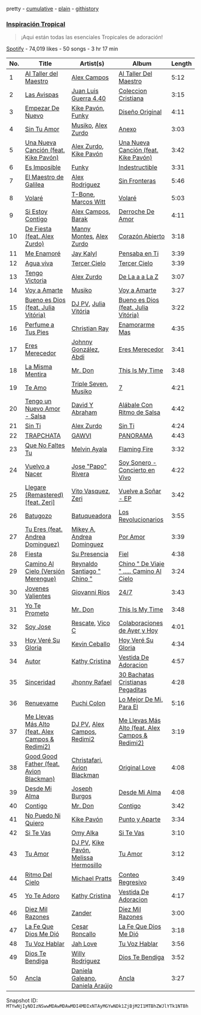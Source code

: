 pretty - [cumulative](/playlists/cumulative/37i9dQZF1DXbK4SCc53BQf.md) - [plain](/playlists/plain/37i9dQZF1DXbK4SCc53BQf) - [githistory](https://github.githistory.xyz/mackorone/spotify-playlist-archive/blob/main/playlists/plain/37i9dQZF1DXbK4SCc53BQf)

### [Inspiración Tropical](https://open.spotify.com/playlist/37i9dQZF1DXbK4SCc53BQf)

> ¡Aqui están todas las esenciales Tropicales de adoración!

[Spotify](https://open.spotify.com/user/spotify) - 74,019 likes - 50 songs - 3 hr 17 min

| No. | Title | Artist(s) | Album | Length |
|---|---|---|---|---|
| 1 | [Al Taller del Maestro](https://open.spotify.com/track/54CynAndjIh7EPZgbtrTDs) | [Alex Campos](https://open.spotify.com/artist/6slyJwua5e5GuhuP82sTHR) | [Al Taller Del Maestro](https://open.spotify.com/album/7rHmQdyQkVqyt7w2HmRRM4) | 5:12 |
| 2 | [Las Avispas](https://open.spotify.com/track/1oInQX1RuH1TcHuDv8Gvw3) | [Juan Luis Guerra 4.40](https://open.spotify.com/artist/3nlpTZci9O5W8RsNoNH559) | [Coleccion Cristiana](https://open.spotify.com/album/4u3f2d7j7SUlPh5dGaJf1v) | 3:15 |
| 3 | [Empezar De Nuevo](https://open.spotify.com/track/6up8jeeEqbBeMMDTDESD3l) | [Kike Pavón](https://open.spotify.com/artist/2TkDdk47FGnvxcjQGDdPd0), [Funky](https://open.spotify.com/artist/4B4YYJ0BAYBK86yxqQV7mu) | [Diseño Original](https://open.spotify.com/album/1lQCht7hoiAyzJb8wVPmR5) | 4:11 |
| 4 | [Sin Tu Amor](https://open.spotify.com/track/7zoaxuyAARzX2SqkiHQQqD) | [Musiko](https://open.spotify.com/artist/4A03xFVufDpEqOY9fQlFue), [Alex Zurdo](https://open.spotify.com/artist/0WI8OfWCRvK4nGHmKfFQmd) | [Anexo](https://open.spotify.com/album/0VWgiXOxnp07WJisg4AAHN) | 3:03 |
| 5 | [Una Nueva Canción \(feat\. Kike Pavón\)](https://open.spotify.com/track/2s4npyJ0dfZ3uEZ5mw6X7K) | [Alex Zurdo](https://open.spotify.com/artist/0WI8OfWCRvK4nGHmKfFQmd), [Kike Pavón](https://open.spotify.com/artist/2TkDdk47FGnvxcjQGDdPd0) | [Una Nueva Canción \(feat\. Kike Pavón\)](https://open.spotify.com/album/0ZuChxTZJfnV2rxfyweF8a) | 3:42 |
| 6 | [Es Imposible](https://open.spotify.com/track/2E32QoPYNwwQLpwlSCyIhX) | [Funky](https://open.spotify.com/artist/4B4YYJ0BAYBK86yxqQV7mu) | [Indestructible](https://open.spotify.com/album/01DU4Brb6WmObvkqdsVWiN) | 3:31 |
| 7 | [El Maestro de Galilea](https://open.spotify.com/track/6zLxr6n6tFeqmh2uNmBGGd) | [Alex Rodriguez](https://open.spotify.com/artist/0xcJ6S4UGlO2NVwOU4mhxa) | [Sin Fronteras](https://open.spotify.com/album/51PR5dCBvEsCNcjXofx2VT) | 5:46 |
| 8 | [Volaré](https://open.spotify.com/track/5EQfr8ZOPOR6BQCEzfphG5) | [T\-Bone](https://open.spotify.com/artist/6h2GxbU7emrTikSWxbMyxd), [Marcos Witt](https://open.spotify.com/artist/4x7kxyIgzgtrHYDQ8SCzo2) | [Volaré](https://open.spotify.com/album/097s2XywdGjBl8I5NyiJBf) | 5:03 |
| 9 | [Si Estoy Contigo](https://open.spotify.com/track/2mIoPDYldAD7tctsGmmA45) | [Alex Campos](https://open.spotify.com/artist/6slyJwua5e5GuhuP82sTHR), [Barak](https://open.spotify.com/artist/2IzxJqK9NbSIdw7rQVW03P) | [Derroche De Amor](https://open.spotify.com/album/6jiDmi9u09NcvLlYUNpSkR) | 4:11 |
| 10 | [De Fiesta \(feat\. Alex Zurdo\)](https://open.spotify.com/track/2N81uFWhHCIKAdTaPr99m4) | [Manny Montes](https://open.spotify.com/artist/41A1tLHviwiCao1vXl1cgd), [Alex Zurdo](https://open.spotify.com/artist/0WI8OfWCRvK4nGHmKfFQmd) | [Corazón Abierto](https://open.spotify.com/album/1fPigYK8EMFTArMvAwvCtR) | 3:18 |
| 11 | [Me Enamoré](https://open.spotify.com/track/4JsxCbj5Umjs9tdu2dIBBF) | [Jay Kalyl](https://open.spotify.com/artist/0sHeKC0Zcxpz4wOHHE5oJ7) | [Pensaba en Ti](https://open.spotify.com/album/72BcCE5UVXtDj1Ys0mJ0yU) | 3:39 |
| 12 | [Agua viva](https://open.spotify.com/track/3wtOB6JSbO5clIrbSNjTCm) | [Tercer Cielo](https://open.spotify.com/artist/2bimgkRmsxRhhuWsOnd5rz) | [Tercer Cielo](https://open.spotify.com/album/23Zl6ea0vcawpR43mV6Ua0) | 3:39 |
| 13 | [Tengo Victoria](https://open.spotify.com/track/7JIUI9bHyaifT8EAyNWqBU) | [Alex Zurdo](https://open.spotify.com/artist/0WI8OfWCRvK4nGHmKfFQmd) | [De La a a La Z](https://open.spotify.com/album/0LhQiVh7Hdi2qv5xGOOKIt) | 3:07 |
| 14 | [Voy a Amarte](https://open.spotify.com/track/5bbOzB0tnW6aNPjt3gvFGi) | [Musiko](https://open.spotify.com/artist/4A03xFVufDpEqOY9fQlFue) | [Voy a Amarte](https://open.spotify.com/album/18PfvYdVeeRdXLi9VbtK71) | 3:27 |
| 15 | [Bueno es Dios \(feat\. Julia Vitória\)](https://open.spotify.com/track/3zL4exmKz5syzSXZJEJb5u) | [DJ PV](https://open.spotify.com/artist/6jdJKaM0mCqZzbUgeO5e0j), [Julia Vitória](https://open.spotify.com/artist/6tLHGlt7L7raSf6vr96hWi) | [Bueno es Dios \(feat\. Julia Vitória\)](https://open.spotify.com/album/2FrL299sNgpraHh0TjflHD) | 3:22 |
| 16 | [Perfume a Tus Pies](https://open.spotify.com/track/2yJyqIIEH2uBAyNqjXnDEM) | [Christian Ray](https://open.spotify.com/artist/31b011kEKkVK3I5v56GOig) | [Enamorarme Mas](https://open.spotify.com/album/3wkaAjJkem9YQO9l7SGmQa) | 4:35 |
| 17 | [Eres Merecedor](https://open.spotify.com/track/1f2xoS6RAsYlHSFSsbyFDR) | [Johnny González](https://open.spotify.com/artist/156azSG483Q5kBmIj8fzJL), [Abdi](https://open.spotify.com/artist/1NFEqe4FKmf4nRScXBKfk6) | [Eres Merecedor](https://open.spotify.com/album/4zc7F9nicKZ6OWOedj0iGp) | 3:41 |
| 18 | [La Misma Mentira](https://open.spotify.com/track/6wwRmRSc9OP9RdovSj7CZi) | [Mr\. Don](https://open.spotify.com/artist/12YP3RGVLp3c36Zi6lFRtR) | [This Is My Time](https://open.spotify.com/album/0n71AqZVvgoRuxW1pSSTsA) | 3:48 |
| 19 | [Te Amo](https://open.spotify.com/track/6GvSHhIxdWaQJbiQyzdOCy) | [Triple Seven](https://open.spotify.com/artist/7cOcEjYXnkleFMc5J8ypBN), [Musiko](https://open.spotify.com/artist/4A03xFVufDpEqOY9fQlFue) | [7](https://open.spotify.com/album/0SwG9W9WTQNhAJV8z4LYNU) | 4:21 |
| 20 | [Tengo un Nuevo Amor \- Salsa](https://open.spotify.com/track/6jtT0TU60r0ECBtRtNe335) | [David Y Abraham](https://open.spotify.com/artist/03bSnfVbCWNrwj4UfHzoc4) | [Alábale Con Ritmo de Salsa](https://open.spotify.com/album/4cmpSr90A0JzyVtngmxoMr) | 4:42 |
| 21 | [Sin Ti](https://open.spotify.com/track/08PHbleBCzVQqiHeLi3631) | [Alex Zurdo](https://open.spotify.com/artist/0WI8OfWCRvK4nGHmKfFQmd) | [Sin Ti](https://open.spotify.com/album/74TJfLPvOdH3Pn04Vt7jjH) | 4:24 |
| 22 | [TRAPCHATA](https://open.spotify.com/track/0sFvANVCB08GDLjjUx7NDm) | [GAWVI](https://open.spotify.com/artist/0oPd8f0W82Tgrazx2PYNab) | [PANORAMA](https://open.spotify.com/album/7wD8rF1uNrehwaVoPgQn33) | 4:43 |
| 23 | [Que No Faltes Tu](https://open.spotify.com/track/4ct64YIDnmfCDYPiVidt8l) | [Melvin Ayala](https://open.spotify.com/artist/5EGSaehrI82YE3RpU6GkLS) | [Flaming Fire](https://open.spotify.com/album/4MYWnUXEyqvznkPcIkaDMR) | 3:32 |
| 24 | [Vuelvo a Nacer](https://open.spotify.com/track/6adDoj00wwGzZwj9mY9Jma) | [Jose "Papo" Rivera](https://open.spotify.com/artist/3lp74D745VvTN1w5ZH8IbY) | [Soy Sonero \- Concierto en Vivo](https://open.spotify.com/album/0BDopJiR33PUsLRU1z6Ybf) | 4:22 |
| 25 | [Llegare \(Remastered\) \[feat\. Zeri\]](https://open.spotify.com/track/2muF4IsAlsdubJ2vfIA6Aq) | [Vito Vasquez](https://open.spotify.com/artist/6X77ZznZkcQj4vcIEwYRM5), [Zeri](https://open.spotify.com/artist/1ISG0zSleX4gwbBf4AydB8) | [Vuelve a Soñar \- EP](https://open.spotify.com/album/7qtu9kgujZ7Ze82Cuj8zJv) | 3:42 |
| 26 | [Batugozo](https://open.spotify.com/track/03XD6d7Lr9TJXdGBSZt6Ko) | [Batuqueadora](https://open.spotify.com/artist/47RBGFFiHJx1q4BageKWkw) | [Los Revolucionarios](https://open.spotify.com/album/3Z11QAKXolvX22BZhC4eaH) | 3:55 |
| 27 | [Tu Eres \(feat\. Andrea Dominguez\)](https://open.spotify.com/track/5hYZyaj6vaEwP5tEjsKBSA) | [Mikey A](https://open.spotify.com/artist/1l6CSnpOO3rlki99yADeks), [Andrea Dominguez](https://open.spotify.com/artist/25YZT94TGT0kKiLaTybU3O) | [Por Amor](https://open.spotify.com/album/3e2VFF2ZVNODx11mQGCdAy) | 3:39 |
| 28 | [Fiesta](https://open.spotify.com/track/5BoyMsxh4nET9KiiWW1BgX) | [Su Presencia](https://open.spotify.com/artist/2gaFnEQydJdWNkT17NLZm3) | [Fiel](https://open.spotify.com/album/0jPkJNUVPwugoSZWs63orG) | 4:38 |
| 29 | [Camino Al Cielo \(Versión Merengue\)](https://open.spotify.com/track/4JAg4oa9Q99uIGzkj6S829) | [Reynaldo Santiago " Chino "](https://open.spotify.com/artist/0d2PKfTXyO0YaqnClQybw1) | [Chino " De Viaje " ....\. Camino Al Cielo](https://open.spotify.com/album/5fWfAVXPS3buPNuv0tCViu) | 3:24 |
| 30 | [Jovenes Valientes](https://open.spotify.com/track/5kjVhultwR25ejaYCJgbKV) | [Giovanni Rios](https://open.spotify.com/artist/5bJbyAOugvWGdfwZ2Yzptl) | [24/7](https://open.spotify.com/album/57TWQ1wClUOJ8MFDKIVKAH) | 3:43 |
| 31 | [Yo Te Prometo](https://open.spotify.com/track/2MHniwGrGDFCG43jLenfpI) | [Mr\. Don](https://open.spotify.com/artist/12YP3RGVLp3c36Zi6lFRtR) | [This Is My Time](https://open.spotify.com/album/0n71AqZVvgoRuxW1pSSTsA) | 3:48 |
| 32 | [Soy Jose](https://open.spotify.com/track/5KNXGKonSOR13GtCdSluPS) | [Rescate](https://open.spotify.com/artist/1yIESehTCkR9hPmGFKxuV5), [Vico C](https://open.spotify.com/artist/0GutRVONcyyBj1WduodFc6) | [Colaboraciones de Ayer y Hoy](https://open.spotify.com/album/5uu15dSyOKwEVPY9qRzT6t) | 4:01 |
| 33 | [Hoy Veré Su Gloria](https://open.spotify.com/track/3A7r0LzUXp0pxWR4AfhLV5) | [Kevin Ceballo](https://open.spotify.com/artist/41xsiEh9qfWhieXgsoI43v) | [Hoy Veré Su Gloria](https://open.spotify.com/album/1xCt6Bwx2DPoSh6EGBIlOv) | 4:34 |
| 34 | [Autor](https://open.spotify.com/track/6ENS573JVD3W6g8ykZ21TY) | [Kathy Cristina](https://open.spotify.com/artist/287HBPD9OBO14J8gsG0Da4) | [Vestida De Adoracion](https://open.spotify.com/album/3HL5KhmbzAuVBSPQoaUwZu) | 4:57 |
| 35 | [Sinceridad](https://open.spotify.com/track/6N49H4sNWlPvytIiNmjVzB) | [Jhonny Rafael](https://open.spotify.com/artist/5ignJ7cAgLFhc8Rp1sNhJW) | [30 Bachatas Cristianas Pegaditas](https://open.spotify.com/album/7kK9agRpkwjNHsiCVE4hKt) | 4:28 |
| 36 | [Renuevame](https://open.spotify.com/track/5y8KU2x7B5DEpxP66I1Ghz) | [Puchi Colon](https://open.spotify.com/artist/2SuLNlSmriMddkk59UkOdi) | [Lo Mejor De Mi, Para El](https://open.spotify.com/album/1e1CABBw5I7ZK8vUPcl3JG) | 5:16 |
| 37 | [Me Llevas Más Alto \(feat\. Alex Campos & Redimi2\)](https://open.spotify.com/track/0IBSKqWL16eHHqXl6HoPWy) | [DJ PV](https://open.spotify.com/artist/6jdJKaM0mCqZzbUgeO5e0j), [Alex Campos](https://open.spotify.com/artist/6slyJwua5e5GuhuP82sTHR), [Redimi2](https://open.spotify.com/artist/0WZOmdnCln6FK6GM9e2tGm) | [Me Llevas Más Alto \(feat\. Alex Campos & Redimi2\)](https://open.spotify.com/album/7fAjCNONQytoQTifBuDkwC) | 3:19 |
| 38 | [Good Good Father \(feat\. Avion Blackman\)](https://open.spotify.com/track/2ZlaPNCTkfbyOn29z3DrSo) | [Christafari](https://open.spotify.com/artist/5397Q0lxSvxsQkkYiyQGeO), [Avion Blackman](https://open.spotify.com/artist/0lEo8Bgl7QGsRRZXZr8mWO) | [Original Love](https://open.spotify.com/album/1MWefbBiKCxIX3n7NyAhzO) | 4:08 |
| 39 | [Desde Mi Alma](https://open.spotify.com/track/4CyVYEF7Jd1PFP5TvKic0Z) | [Joseph Burgos](https://open.spotify.com/artist/1j3m47q8Ul9ZN0YQ1m2ONL) | [Desde Mi Alma](https://open.spotify.com/album/1AGbEgukntBYyagzUeuvOD) | 4:08 |
| 40 | [Contigo](https://open.spotify.com/track/1ld0Nc6a8kqXjMJw3eRm1j) | [Mr\. Don](https://open.spotify.com/artist/12YP3RGVLp3c36Zi6lFRtR) | [Contigo](https://open.spotify.com/album/4EyoMV51X0r69upo5S2na0) | 3:42 |
| 41 | [No Puedo Ni Quiero](https://open.spotify.com/track/5gxQHWnI9FhKlGwAMvE3b3) | [Kike Pavón](https://open.spotify.com/artist/2TkDdk47FGnvxcjQGDdPd0) | [Punto y Aparte](https://open.spotify.com/album/6AnxBxzyvCtPvNx7nn4zyM) | 3:34 |
| 42 | [Si Te Vas](https://open.spotify.com/track/13zI0iUXyWpiHIPVte2cD2) | [Omy Alka](https://open.spotify.com/artist/6dBxV47XdYFxRPmDGSyhgh) | [Si Te Vas](https://open.spotify.com/album/5obRq2pwQQHNOeG3Tp1Tv0) | 3:10 |
| 43 | [Tu Amor](https://open.spotify.com/track/61No7p1QjC00WCWM6wP88E) | [DJ PV](https://open.spotify.com/artist/6jdJKaM0mCqZzbUgeO5e0j), [Kike Pavón](https://open.spotify.com/artist/2TkDdk47FGnvxcjQGDdPd0), [Melissa Hermosillo](https://open.spotify.com/artist/35U8X9qqvWRAAhCkjN7LnP) | [Tu Amor](https://open.spotify.com/album/1TbMgpLI7P6CCq1mqVff90) | 3:12 |
| 44 | [Ritmo Del Cielo](https://open.spotify.com/track/78A0tsRzfFHAdyLWd1S5cA) | [Michael Pratts](https://open.spotify.com/artist/0zdgPYpK8lYxpW8g5uNlxp) | [Conteo Regresivo](https://open.spotify.com/album/4u5WBcNF0IolTEzYBjLKHg) | 3:49 |
| 45 | [Yo Te Adoro](https://open.spotify.com/track/6RF34iBYJpnFGaYUXgIfvi) | [Kathy Cristina](https://open.spotify.com/artist/287HBPD9OBO14J8gsG0Da4) | [Vestida De Adoracion](https://open.spotify.com/album/3HL5KhmbzAuVBSPQoaUwZu) | 4:17 |
| 46 | [Diez Mil Razones](https://open.spotify.com/track/6ZTC7BGLtPgjz8pcRDG88b) | [Zander](https://open.spotify.com/artist/0gMR4IlYgNQHl7smugxuWN) | [Diez Mil Razones](https://open.spotify.com/album/1z18dSxKVxkeRZeK9Jp37H) | 3:00 |
| 47 | [La Fe Que Dios Me Dió](https://open.spotify.com/track/5HMsPerWX3t7dgzQiRiIzB) | [Cesar Roncallo](https://open.spotify.com/artist/0XiaBeWLxRwCckee0NN9zK) | [La Fe Que Dios Me Dió](https://open.spotify.com/album/18ECiI6oY13SIADC1tEW7K) | 3:18 |
| 48 | [Tu Voz Hablar](https://open.spotify.com/track/4ehRzyVzgGAVbHcK8x6JyM) | [Jah Love](https://open.spotify.com/artist/2ZjAUPTLH9Z3zmVsUdBsOd) | [Tu Voz Hablar](https://open.spotify.com/album/1OxNn74h25cDuGuHkREQzN) | 3:56 |
| 49 | [Dios Te Bendiga](https://open.spotify.com/track/3Gp0u24pOoYTFkq0bgwmus) | [Willy Rodriguez](https://open.spotify.com/artist/0VBFGsz0HzSy5g5cWdHBYH) | [Dios Te Bendiga](https://open.spotify.com/album/0AT18CmqEiwIfPCMVDECDw) | 3:52 |
| 50 | [Ancla](https://open.spotify.com/track/4vWqtYT69Ivi5dXOisjL62) | [Daniela Galeano](https://open.spotify.com/artist/5iBuQW2ANJlj4eqhEv43Be), [Daniela Araújo](https://open.spotify.com/artist/7k1mBV7McqMl1WEyuC1M4m) | [Ancla](https://open.spotify.com/album/3Hfdb0KVrFw3gix8Xc0t38) | 3:27 |

Snapshot ID: `MTYwNjIyNDIzNSwwMDAwMDAwMDI4MDIxNTAyMGYwNDk1ZjBjM2I1MTBhZWJlYTk1NTBh`
